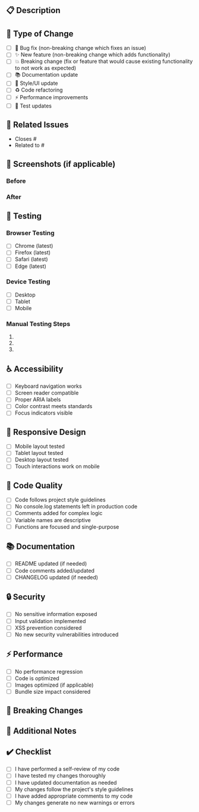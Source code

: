 ## 📋 Description
<!-- Provide a brief description of what this PR does -->

## 🔧 Type of Change
- [ ] 🐛 Bug fix (non-breaking change which fixes an issue)
- [ ] ✨ New feature (non-breaking change which adds functionality)
- [ ] 💥 Breaking change (fix or feature that would cause existing functionality to not work as expected)
- [ ] 📚 Documentation update
- [ ] 🎨 Style/UI update
- [ ] ♻️ Code refactoring
- [ ] ⚡ Performance improvements
- [ ] 🧪 Test updates

## 🔗 Related Issues
<!-- Link to related issues, e.g., "Closes #123" or "Fixes #456" -->
- Closes #
- Related to #

## 📸 Screenshots (if applicable)
<!-- Include before/after screenshots for UI changes -->

### Before
<!-- Screenshot of current state -->

### After
<!-- Screenshot of new state -->

## 🧪 Testing
<!-- Describe the tests you've run and provide instructions for testing -->

### Browser Testing
- [ ] Chrome (latest)
- [ ] Firefox (latest)
- [ ] Safari (latest)
- [ ] Edge (latest)

### Device Testing
- [ ] Desktop
- [ ] Tablet
- [ ] Mobile

### Manual Testing Steps
1. 
2. 
3. 

## ♿ Accessibility
- [ ] Keyboard navigation works
- [ ] Screen reader compatible
- [ ] Proper ARIA labels
- [ ] Color contrast meets standards
- [ ] Focus indicators visible

## 📱 Responsive Design
- [ ] Mobile layout tested
- [ ] Tablet layout tested
- [ ] Desktop layout tested
- [ ] Touch interactions work on mobile

## 🎨 Code Quality
- [ ] Code follows project style guidelines
- [ ] No console.log statements left in production code
- [ ] Comments added for complex logic
- [ ] Variable names are descriptive
- [ ] Functions are focused and single-purpose

## 📚 Documentation
- [ ] README updated (if needed)
- [ ] Code comments added/updated
- [ ] CHANGELOG updated (if needed)

## 🔒 Security
- [ ] No sensitive information exposed
- [ ] Input validation implemented
- [ ] XSS prevention considered
- [ ] No new security vulnerabilities introduced

## ⚡ Performance
- [ ] No performance regression
- [ ] Code is optimized
- [ ] Images optimized (if applicable)
- [ ] Bundle size impact considered

## 🔄 Breaking Changes
<!-- If this is a breaking change, explain what breaks and what users need to do -->

## 📝 Additional Notes
<!-- Add any additional context, concerns, or questions here -->

## ✔️ Checklist
- [ ] I have performed a self-review of my code
- [ ] I have tested my changes thoroughly
- [ ] I have updated documentation as needed
- [ ] My changes follow the project's style guidelines
- [ ] I have added appropriate comments to my code
- [ ] My changes generate no new warnings or errors
